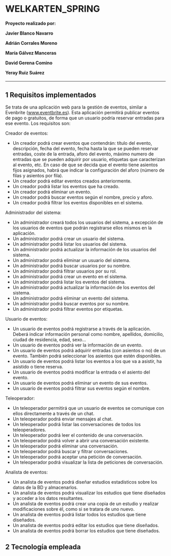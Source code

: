# WELKARTEN_SPRING
<h4>
Proyecto realizado por:

Javier Blanco Navarro

Adrián Corrales Moreno

María Gálvez Manceras

David Gerena Comino

Yeray Ruiz Suárez

</h4>

- - -
## 1 Requisitos implementados
Se trata de una aplicación web para la gestión de eventos, similar a Evenbrite (www.eventbrite.es). Esta aplicación 
permitirá publicar eventos de pago o gratuitos, de forma que un usuario podría reservar entradas para ese evento. 
Los requisitos son:

Creador de eventos:
- Un creador podrá crear eventos que contendrán: título del evento, descripción, fecha del evento, fecha hasta la que se pueden reservar entradas, coste de la entrada, aforo del evento, máximo numero de entradas que se pueden adquirir por usuario, etiquetas que caracterizan al evento, etc. En caso de que se decida que el evento tiene asientos fijos asignados, habrá que indicar la configuración del aforo (número de filas y asientos por fila). 
- Un creador podrá editar eventos creados anteriormente.
- Un creador podrá listar los eventos que ha creado.
- Un creador podrá eliminar un evento.
- Un creador podrá buscar eventos según el nombre, precio y aforo.
- Un creador podrá filtrar los eventos disponibles en el sistema.

Administrador del sistema:
- Un administrador creará todos los usuarios del sistema, a excepción de los usuarios de eventos que podrán registrarse ellos mismos en la aplicación.
- Un administrador podrá crear un usuario del sistema.
- Un administrador podrá listar los usuarios del sistema.
- Un administrador podrá actualizar la información de los usuarios del sistema.
- Un administrador podrá eliminar un usuario del sistema.
- Un administrador podrá buscar usuarios por su nombre.
- Un administrador podrá filtrar usuarios por su rol.
- Un administrador podrá crear un evento en el sistema.
- Un administrador podrá listar los eventos del sistema.
- Un administrador podrá actualizar la información de los eventos del sistema.
- Un administrador podrá eliminar un evento del sistema.
- Un administrador podrá buscar eventos por su nombre.
- Un administrador podrá filtrar eventos por etiquetas.

Usuario de eventos: 
- Un usuario de eventos podrá registrarse a través de la aplicación. Deberá indicar información personal como nombre, apellidos, domicilio, ciudad de residencia, edad, sexo...
- Un usuario de eventos podrá ver la información de un evento.
- Un usuario de eventos podrá adquirir entradas (con asientos o no) de un evento. También podrá seleccionar los asientos que estén disponibles.
- Un usuario de eventos podrá listar los eventos a los que va a asistir, ha asistido o tiene reserva.
- Un usuario de eventos podrá modificar la entrada o el asiento del evento.
- Un usuario de eventos podrá eliminar un evento de sus eventos.
- Un usuario de eventos podrá filtrar sus eventos según el nombre.

Teleoperador:
- Un teleoperador permitirá que un usuario de eventos se comunique con ellos directamente a través de un chat.
- Un teleoperador podrá enviar mensajes al chat.
- Un teleoperador podrá listar las conversaciones de todos los teleoperadores.
- Un teleoperador podrá leer el contenido de una conversación.
- Un teleoperador podrá volver a abrir una conversación existente.
- Un teleoperador podrá eliminar una conversación.
- Un teleoperador podrá buscar y filtrar conversaciones. 
- Un teleoperador podrá aceptar una petición de conversación. 
- Un teleoperador podrá visualizar la lista de peticiones de conversación. 

Analista de eventos:
- Un analista de eventos podrá diseñar estudios estadísticos sobre los datos de la BD y almacenarlos. 
- Un analista de eventos podrá visualizar los estudios que tiene diseñados y acceder a los datos resultantes.
- Un analista de eventos podrá crear una copia de un estudio y realizar modificaciones sobre él, como si se tratara de uno nuevo. 
- Un analista de eventos podrá listar todos los estudios que tiene diseñados.
- Un analista de eventos podrá editar los estudios que tiene diseñados.
- Un analista de eventos podrá borrar los estudios que tiene diseñados.

## 2 Tecnología empleada
